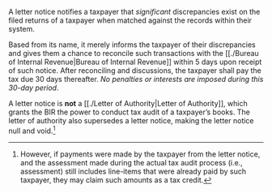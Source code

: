 A letter notice notifies a taxpayer that *significant* discrepancies exist on the filed returns of a taxpayer when matched against the records within their system.

Based from its name, it merely informs the taxpayer of their discrepancies and gives them a chance to reconcile such transactions with the [[./Bureau of Internal Revenue|Bureau of Internal Revenue]] within 5 days upon receipt of such notice. After reconciling and discussions, the taxpayer shall pay the tax due 30 days thereafter. *No penalties or interests are imposed during this 30-day period*.

A letter notice is **not** a [[./Letter of Authority|Letter of Authority]], which grants the BIR the power to conduct tax audit of a taxpayer’s books. The letter of authority also supersedes a letter notice, making the letter notice null and void.[^1]

[^1]: However, if payments were made by the taxpayer from the letter notice, and the assessment made during the actual tax audit process (i.e., assessment) still includes line-items that were already paid by such taxpayer, they may claim such amounts as a tax credit.
